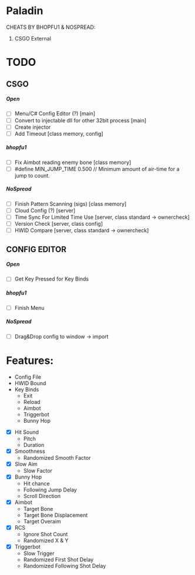 # Paladin
CHEATS BY BHOPFU1 & NOSPREAD:
1. CSGO External

# TODO

## CSGO

##### Open
- [ ] Menu/C# Config Editor (?) [main]
- [ ] Convert to injectable dll for other 32bit process [main]
- [ ] Create injector
- [ ] Add Timeout [class memory, config]

##### bhopfu1
- [ ] Fix Aimbot reading enemy bone [class memory]
- [ ] #define MIN_JUMP_TIME        0.500    // Minimum amount of air-time for a jump to count.

##### NoSpread
- [ ] Finish Pattern Scanning (sigs) [class memory]
- [ ] Cloud Config (?) [server]
- [ ] Time Sync For Limited Time Use [server, class standard -> ownercheck]
- [ ] Version Check [server, class config]
- [ ] HWID Compare [server, class standard -> ownercheck]

## CONFIG EDITOR

##### Open
- [ ] Get Key Pressed for Key Binds

##### bhopfu1
- [ ] Finish Menu

##### NoSpread
- [ ] Drag&Drop config to window -> import

# Features:

- Config File
- HWID Bound
- Key Binds
  - Exit
  - Reload
  - Aimbot
  - Triggerbot
  - Bunny Hop
- [x] Hit Sound
  - Pitch
  - Duration
- [x] Smoothness
  - Randomized Smooth Factor
- [x] Slow Aim
  - Slow Factor
- [x] Bunny Hop
  - Hit chance
  - Following Jump Delay
  - Scroll Direction
- [x] Aimbot
  - Target Bone
  - Target Bone Displacement
  - Target Overaim
- [x] RCS
  - Ignore Shot Count
  - Randomized X & Y
- [x] Triggerbot
  - Slow Trigger
  - Randomized First Shot Delay
  - Randomized Following Shot Delay
